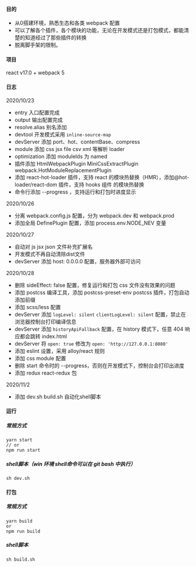 #### 目的
* 从0搭建环境，熟悉生态和各类 webpack 配置
* 可以了解各个插件，各个模块的功能，无论在开发模式还是打包模式，都能清楚的知道经过了那些插件的转换
* 脱离脚手架的限制。

#### 项目
react v17.0 + webpack 5 

#### 日志
2020/10/23
* entry 入口配置完成
* output 输出配置完成
* resolve.alias 别名添加
* devtool 开发模式采用 `inline-source-map`
* devServer 添加 port、hot、contentBase、compress
* module 添加 css jsx file csv xml 等解析 loader
* optimization 添加 moduleIds 为 named
* 插件添加 HtmlWebpackPlugin  MiniCssExtractPlugin webpack.HotModuleReplacementPlugin
* 添加 react-hot-loader 插件，支持 react 的模块热替换（HMR），添加@hot-loader/react-dom 插件，支持 hooks 组件 的模块热替换
* 命令行添加 --progress ，支持运行和打包时进度显示

2020/10/26
* 分离 webpack.config.js 配置，分为 webpack.dev 和 webpack.prod
* 添加全局 DefinePlugin 配置，添加 process.env.NODE_NEV 变量

2020/10/27
* 自动对 js jsx json 文件补充扩展名
* 开发模式不再自动清除dist文件
* devServer 添加 host: 0.0.0.0 配置，服务器外部可访问

2020/10/28
* 删除 sideEffect: false 配置，修复运行和打包 css 文件没有效果的问题
* 添加 postcss 编译工具，添加 postcss-preset-env postcss 插件，打包自动添加前缀
* 添加 scss/less 配置
* devServer 添加 `logLevel: silent` `clientLogLevel: silent` 配置，禁止在浏览器控制台打印编译信息
* devServer 添加 `historyApiFallback` 配置，在 history 模式下，任意 404 响应都会跳转 index.html
* devServer 将 `open: true` 修改为 `open: 'http://127.0.0.1:8080'`
* 添加 eslint 设置，采用 alloy/react 规则
* 添加 css module 配置
* 删除 start 命令时的 --progress，否则在开发模式下，控制台会打印出进度
* 添加 redux react-redux 包

2020/11/2
* 添加 dev.sh build.sh 自动化shell脚本



#### 运行
##### 常规方式
```
yarn start
// or
npm run start
```

##### shell脚本（win 环境 shell命令可以在 git bash 中执行）
```
sh dev.sh
```

#### 打包
##### 常规方式
```
yarn build
or
npm run build
```

##### shell脚本
```
sh build.sh
```




